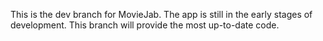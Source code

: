 This is the dev branch for MovieJab. The app is still in the early stages of development. This branch will provide the most up-to-date code.
